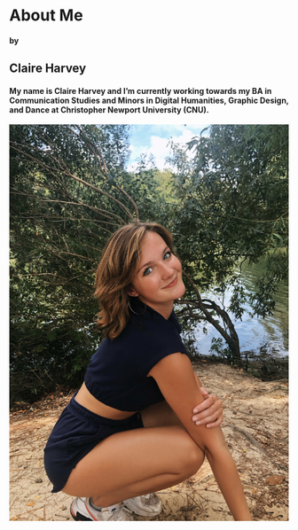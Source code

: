 # About Me
#### by
## Claire Harvey
#### My name is Claire Harvey and I’m currently working towards my BA in Communication Studies and Minors in Digital Humanities, Graphic Design, and Dance at Christopher Newport University (CNU). 
![me smiling](image/9402B918-DDC1-4993-83AB-9661704DE9F9.jpeg)
